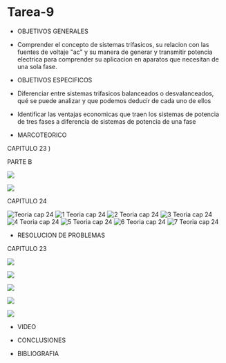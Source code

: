 # Tarea-9

- OBJETIVOS GENERALES

- Comprender el concepto de sistemas trifasicos, su relacion con las fuentes de voltaje "ac" y su manera de generar y transmitir potencia electrica para comprender su aplicacion en aparatos que necesitan de una sola fase.

- OBJETIVOS ESPECIFICOS

- Diferenciar entre sistemas trifasicos balanceados o desvalanceados, qué se puede analizar y que podemos deducir de cada uno de ellos

- Identificar las ventajas economicas que traen los sistemas de potencia de tres fases a diferencia de sistemas de potencia de una fase

- MARCOTEORICO

CAPITULO 23 )

PARTE B

![](https://user-images.githubusercontent.com/84998013/132436458-0f82cdd9-b0d8-4e2b-bf7e-efd93d011832.png)

![](https://user-images.githubusercontent.com/84998013/132436554-05b841de-6405-4bc4-b4c0-a8c4c931d43f.png)


CAPITULO 24

![Teoria cap 24](https://user-images.githubusercontent.com/84397282/132431672-b2eab86b-3b23-4e7e-90a4-93037427af7b.jpg)
![1 Teoria cap 24](https://user-images.githubusercontent.com/84397282/132431663-c171709f-1dc4-4108-ae3e-bfc9cfa868f7.jpg)
![2 Teoria cap 24](https://user-images.githubusercontent.com/84397282/132431665-2b528b0d-2f12-43e4-969b-e28b43712c75.jpg)
![3 Teoria cap 24](https://user-images.githubusercontent.com/84397282/132431666-25df8414-9980-4d66-91d0-0fc6fe115ee6.jpg)
![4 Teoria cap 24](https://user-images.githubusercontent.com/84397282/132431667-1b28ff91-6e0b-4199-adb3-f7a06ff3ec79.jpg)
![5 Teoria cap 24](https://user-images.githubusercontent.com/84397282/132431669-0391219b-200e-4e77-859a-d3e21c805029.jpg)
![6 Teoria cap 24](https://user-images.githubusercontent.com/84397282/132431670-5abf0f00-28bd-47d5-8a26-b8e5ed9677cb.jpg)
![7 Teoria cap 24](https://user-images.githubusercontent.com/84397282/132431671-f5b322c9-cea9-47ea-b114-34b91d5c0271.jpg)


- RESOLUCION DE PROBLEMAS

CAPITULO 23

![](https://user-images.githubusercontent.com/84998013/132437813-f72f2385-1c0d-4107-aec4-c5c7d5140652.png)

![](https://user-images.githubusercontent.com/84998013/132437901-65499294-3c5b-4777-a308-e10a96e1ff13.png)

![](https://user-images.githubusercontent.com/84998013/132438055-cad4c25c-516e-46c6-bc21-8aa426df7836.png)

![](https://user-images.githubusercontent.com/84998013/132438096-6f995cdc-10c9-4e9f-89cc-e333ee38f50c.png)

![](https://user-images.githubusercontent.com/84998013/132438186-1c5bea58-206e-4524-984b-95a2613bfbb3.png)


- VIDEO


- CONCLUSIONES


- BIBLIOGRAFIA












